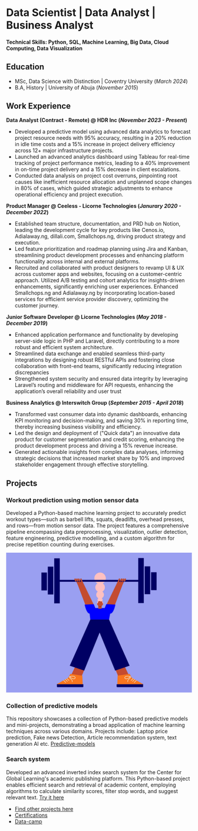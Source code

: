 # Data Scientist | Data Analyst | Business Analyst

#### Technical Skills: Python, SQL, Machine Learning, Big Data, Cloud Computing, Data Visualization


## Education
- MSc, Data Science with Distinction | Coventry University (_March  2024_)								       		 			        		
- B.A, History | University of Abuja (_November 2015_)

## Work Experience
**Data Analyst (Contract - Remote) @ HDR Inc (_November 2023 - Present_)**
- Developed a predictive model using advanced data analytics to forecast project resource needs with 95% accuracy, resulting in a 20% reduction in idle time costs and a 15% increase in project delivery efficiency across 12+ major infrastructure projects.
- Launched an advanced analytics dashboard using Tableau for real-time tracking of project performance metrics, leading to a 40% improvement in on-time project delivery and a 15% decrease in client escalations.
- Conducted data analysis on project cost overruns, pinpointing root causes like inefficient resource allocation and unplanned scope changes in 80% of cases, which guided strategic adjustments to enhance operational efficiency and project execution.

**Product Manager @ Ceeless - Licorne Technologies (_Janurary 2020 - December 2022_)**
- Established team structure, documentation, and PRD hub on Notion, leading the development cycle for key products like Cenos.io, Adialaway.ng, dillali.com, Smallchops.ng, driving product strategy and execution.
- Led feature prioritization and roadmap planning using Jira and Kanban, streamlining product development processes and enhancing platform functionality across internal and external platforms. 
- Recruited and collaborated with product designers to revamp UI & UX across customer apps and websites, focusing on a customer-centric approach. Utilized A/B testing and cohort analytics for insights-driven enhancements, significantly enriching user experiences. Enhanced Smallchops.ng and Adialaway.ng by incorporating location-based services for efficient service provider discovery, optimizing the customer journey.

**Junior Software Developer @ Licorne Technologies (_May 2018 - December 2019_)**
- Enhanced application performance and functionality by developing server-side logic in PHP and Laravel, directly contributing to a more robust and efficient system architecture.
- Streamlined data exchange and enabled seamless third-party integrations by designing robust RESTful APIs and fostering close collaboration with front-end teams, significantly reducing integration discrepancies
- Strengthened system security and ensured data integrity by leveraging Laravel’s routing and middleware for API requests, enhancing the application’s overall reliability and user trust

**Business Analytics @ Interswitch Group (_September 2015 - April 2018_)**
- Transformed vast consumer data into dynamic dashboards, enhancing KPI monitoring and decision-making, and saving 30% in reporting time, thereby increasing business visibility and efficiency.
- Led the design and deployment of ("Quick data") an innovative data product for customer segmentation and credit scoring, enhancing the product development process and driving a 15% revenue increase.
- Generated actionable insights from complex data analyses, informing strategic decisions that increased market share by 10% and improved stakeholder engagement through effective storytelling.

## Projects
### Workout prediction using motion sensor data
Developed a Python-based machine learning project to accurately predict workout types—such as barbell lifts, squats, deadlifts, overhead presses, and rows—from motion sensor data. The project features a comprehensive pipeline encompassing data preprocessing, visualization, outlier detection, feature engineering, predictive modelling, and a custom algorithm for precise repetition counting during exercises.

[![Workout Prediction](workout-img.webp)](https://github.com/mercy-nwachukwu/workout-prediction)

### Collection of predictive models
This repository showcases a collection of Python-based predictive models and mini-projects, demonstrating a broad application of machine learning techniques across various domains. Projects include: Laptop price prediction, Fake news Detection, Article recommendation system, text generation AI etc.
[Predictive-models](https://github.com/mercy-nwachukwu/prediction-models)

### Search system
Developed an advanced inverted index search system for the Center for Global Learning's academic publishing platform. This Python-based project enables efficient search and retrieval of academic content, employing algorithms to calculate similarity scores, filter stop words, and suggest relevant text. 
[Try it here](https://huggingface.co/spaces/mercy-N/search_app)

- [Find other projects here](https://huggingface.co/mercy-N)
- [Certifications](https://cmi-certificate.tiiny.site)
- [Data-camp](https://www.datacamp.com/certificate/DSA0018553200296)

